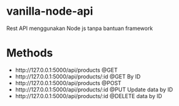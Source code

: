 # vanilla-node-api

Rest API menggunakan Node js tanpa bantuan framework

# Methods
<ul>
 <li>http://127.0.0.1:5000/api/products @GET</li>
 <li>http://127.0.0.1:5000/api/products/:id @GET By ID</li>
 <li>http://127.0.0.1:5000/api/products @POST</li>
 <li>http://127.0.0.1:5000/api/products/:id @PUT Update data by ID</li>
 <li>http://127.0.0.1:5000/api/products/:id @DELETE data by ID</li>
 
 </ul
